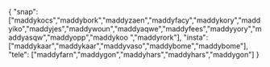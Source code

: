 {
  "snap":  ["maddykocs","maddybork","maddyzaen","maddyfacy","maddykory","maddyiko","maddyjes","maddywoun","maddyaqwe","maddyfees","maddyyory","maddyasqw","maddyopp","maddykoo ","maddyrork"],
  "insta": ["maddykaar","maddykaar","maddyvaso","maddybome","maddybome"],
  "tele":  ["maddyfarn","maddygon","maddyhars","maddyhars","maddygon"]
}
